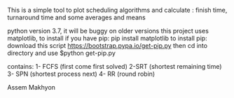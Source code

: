 
This is a simple tool to plot scheduling algorithms and calculate : finish time, turnaround time and some averages and means 

python version 3.7, it will be buggy on older versions
this project uses matplotlib, to install if you have pip: pip install matplotlib
to install pip: download this script https://bootstrap.pypa.io/get-pip.py then cd into directory and use $python get-pip.py


contains:
1- FCFS (first come first solved)
2-SRT (shortest remaining time)
3- SPN (shortest process next)
4- RR (round robin)


Assem Makhyon
